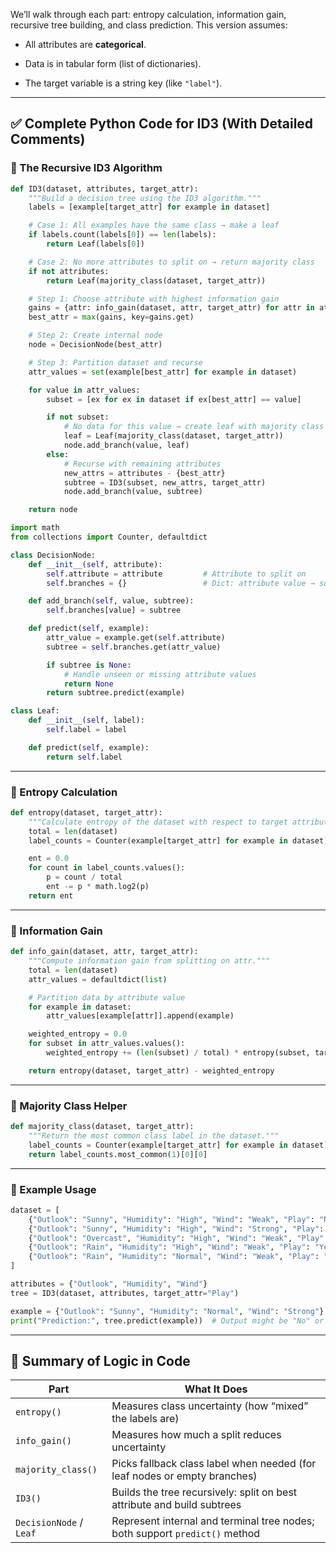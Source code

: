 We’ll walk through each part: entropy calculation, information gain, recursive tree building, and class prediction. This version assumes:

- All attributes are **categorical**.
    
- Data is in tabular form (list of dictionaries).
    
- The target variable is a string key (like `"label"`).
    

---

## ✅ Complete Python Code for ID3 (With Detailed Comments)
### 🌳 The Recursive ID3 Algorithm

```python
def ID3(dataset, attributes, target_attr):
    """Build a decision tree using the ID3 algorithm."""
    labels = [example[target_attr] for example in dataset]

    # Case 1: All examples have the same class → make a leaf
    if labels.count(labels[0]) == len(labels):
        return Leaf(labels[0])

    # Case 2: No more attributes to split on → return majority class
    if not attributes:
        return Leaf(majority_class(dataset, target_attr))

    # Step 1: Choose attribute with highest information gain
    gains = {attr: info_gain(dataset, attr, target_attr) for attr in attributes}
    best_attr = max(gains, key=gains.get)

    # Step 2: Create internal node
    node = DecisionNode(best_attr)

    # Step 3: Partition dataset and recurse
    attr_values = set(example[best_attr] for example in dataset)

    for value in attr_values:
        subset = [ex for ex in dataset if ex[best_attr] == value]

        if not subset:
            # No data for this value → create leaf with majority class of current dataset
            leaf = Leaf(majority_class(dataset, target_attr))
            node.add_branch(value, leaf)
        else:
            # Recurse with remaining attributes
            new_attrs = attributes - {best_attr}
            subtree = ID3(subset, new_attrs, target_attr)
            node.add_branch(value, subtree)

    return node
```

```python
import math
from collections import Counter, defaultdict

class DecisionNode:
    def __init__(self, attribute):
        self.attribute = attribute         # Attribute to split on
        self.branches = {}                 # Dict: attribute value → subtree (node or leaf)

    def add_branch(self, value, subtree):
        self.branches[value] = subtree

    def predict(self, example):
        attr_value = example.get(self.attribute)
        subtree = self.branches.get(attr_value)

        if subtree is None:
            # Handle unseen or missing attribute values
            return None
        return subtree.predict(example)

class Leaf:
    def __init__(self, label):
        self.label = label

    def predict(self, example):
        return self.label
```

---

### 🔢 Entropy Calculation

```python
def entropy(dataset, target_attr):
    """Calculate entropy of the dataset with respect to target attribute."""
    total = len(dataset)
    label_counts = Counter(example[target_attr] for example in dataset)

    ent = 0.0
    for count in label_counts.values():
        p = count / total
        ent -= p * math.log2(p)
    return ent
```

---

### 🔁 Information Gain

```python
def info_gain(dataset, attr, target_attr):
    """Compute information gain from splitting on attr."""
    total = len(dataset)
    attr_values = defaultdict(list)

    # Partition data by attribute value
    for example in dataset:
        attr_values[example[attr]].append(example)

    weighted_entropy = 0.0
    for subset in attr_values.values():
        weighted_entropy += (len(subset) / total) * entropy(subset, target_attr)

    return entropy(dataset, target_attr) - weighted_entropy
```

---

### 🧠 Majority Class Helper

```python
def majority_class(dataset, target_attr):
    """Return the most common class label in the dataset."""
    label_counts = Counter(example[target_attr] for example in dataset)
    return label_counts.most_common(1)[0][0]
```

---

### 🧪 Example Usage

```python
dataset = [
    {"Outlook": "Sunny", "Humidity": "High", "Wind": "Weak", "Play": "No"},
    {"Outlook": "Sunny", "Humidity": "High", "Wind": "Strong", "Play": "No"},
    {"Outlook": "Overcast", "Humidity": "High", "Wind": "Weak", "Play": "Yes"},
    {"Outlook": "Rain", "Humidity": "High", "Wind": "Weak", "Play": "Yes"},
    {"Outlook": "Rain", "Humidity": "Normal", "Wind": "Weak", "Play": "Yes"},
]

attributes = {"Outlook", "Humidity", "Wind"}
tree = ID3(dataset, attributes, target_attr="Play")

example = {"Outlook": "Sunny", "Humidity": "Normal", "Wind": "Strong"}
print("Prediction:", tree.predict(example))  # Output might be "No" or "Yes" depending on tree structure
```

---

## 🧭 Summary of Logic in Code

|Part|What It Does|
|---|---|
|`entropy()`|Measures class uncertainty (how “mixed” the labels are)|
|`info_gain()`|Measures how much a split reduces uncertainty|
|`majority_class()`|Picks fallback class label when needed (for leaf nodes or empty branches)|
|`ID3()`|Builds the tree recursively: split on best attribute and build subtrees|
|`DecisionNode` / `Leaf`|Represent internal and terminal tree nodes; both support `predict()` method|
